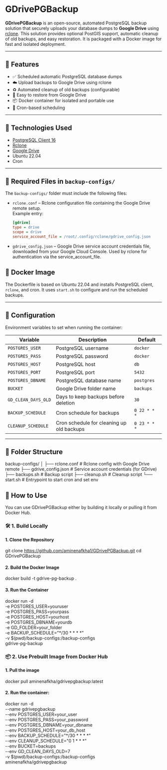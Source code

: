 # GDrivePGBackup

**GDrivePGBackup** is an open-source, automated PostgreSQL backup solution that securely uploads your database dumps to **Google Drive** using [rclone](https://rclone.org/). This solution provides optional PostGIS support, automatic cleanup of old backups, and easy restoration. It is packaged with a Docker image for fast and isolated deployment.

---

## 🚀 Features

- ✅ Scheduled automatic PostgreSQL database dumps
- ☁️ Upload backups to Google Drive using rclone 
- ♻️ Automated cleanup of old backups (configurable)
- 🔁 Easy to restore from Google Drive
- 📦 Docker container for isolated and portable use
- 📆 Cron-based scheduling

---

## 🧰 Technologies Used

- [PostgreSQL Client 16](https://www.postgresql.org/)
- [Rclone](https://rclone.org/)
- [Google Drive](https://www.google.com/drive/)
- Ubuntu 22.04
- Cron

---

## 📁 Required Files in `backup-configs/`

The `backup-configs/` folder must include the following files:

- `rclone.conf` – Rclone configuration file containing the Google Drive remote setup.  
  Example entry:

  ```ini
  [gdrive]
  type = drive
  scope = drive
  service_account_file = /root/.config/rclone/gdrive_config.json
 - `gdrive_config.json` – Google Drive service account credentials file, downloaded from your Google Cloud Console. Used by rclone for authentication via the service_account_file. 


## 🐳 Docker Image

The Dockerfile is based on Ubuntu 22.04 and installs PostgreSQL client, `rclone`, and cron. It uses `start.sh` to configure and run the scheduled backups.

---

## 🔧 Configuration

Environment variables to set when running the container:

| Variable              | Description                               | Default        |
|-----------------------|-------------------------------------------|----------------|
| `POSTGRES_USER`       | PostgreSQL username                       | `docker`       |
| `POSTGRES_PASS`       | PostgreSQL password                       | `docker`       |
| `POSTGRES_HOST`       | PostgreSQL host                           | `db`           |
| `POSTGRES_PORT`       | PostgreSQL port                           | `5432`         |
| `POSTGRES_DBNAME`     | PostgreSQL database name                  | `postgres`     |
| `BUCKET`              | Google Drive folder name                  | `backups`      |
| `GD_CLEAN_DAYS_OLD`   | Days to keep backups before deletion      | `30`           |
| `BACKUP_SCHEDULE`     | Cron schedule for backups                 | `0 22 * * * `  |
| `CLEANUP_SCHEDULE`    | Cron schedule for cleaning up old backups | `0 23 * * * `   |

---

## 📂 Folder Structure
backup-configs/ │ ├── rclone.conf # Rclone config with Google Drive remote ├── gdrive_config.json # Service account credentials (for GDrive) ├── backups.sh # Backup script ├── cleanup.sh # Cleanup script └── start.sh # Entrypoint to start cron and set env

## 🐳 How to Use
You can use GDrivePGBackup either by building it locally or pulling it from Docker Hub.

### 🛠️ 1. Build Locally

#### 1. Clone the Repository

git clone https://github.com/aminenafkha1/GDrivePGBackup.git
cd GDrivePGBackup

#### 2. Build the Docker Image
docker build -t gdrive-pg-backup .

#### 3. Run the Container
 
docker run -d \
  -e POSTGRES_USER=youruser \
  -e POSTGRES_PASS=yourpass \
  -e POSTGRES_HOST=yourhost \
  -e POSTGRES_DBNAME=yourdb \
  -e GD_FOLDER=your_folder \
  -e BACKUP_SCHEDULE="*/30 * * * *" \
  -v $(pwd)/backup-configs:/backup-configs \
  gdrive-pg-backup

### 📦 2. Use Prebuilt Image from Docker Hub

#### 1. Pull the image

docker pull aminenafkha/gdrivepgbackup:latest


#### 2. Run the container:

 docker run -d \
  --name gdrivepgbackup \
  --env POSTGRES_USER=your_user \
  --env POSTGRES_PASS=your_password \
  --env POSTGRES_DBNAME=your_dbname \
  --env POSTGRES_HOST=your_db_host \
  --env BACKUP_SCHEDULE="*/30 * * * *" \
  --env CLEANUP_SCHEDULE="0 1 * * *" \
  --env BUCKET=backups \
  --env GD_CLEAN_DAYS_OLD=7 \
  -v $(pwd)/backup-configs:/backup-configs \
  aminenafkha/gdrivepgbackup
 
